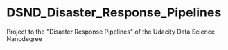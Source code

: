 # DSND_Disaster_Response_Pipelines
Project to the "Disaster Response Pipelines" of the Udacity Data Science Nanodegree
